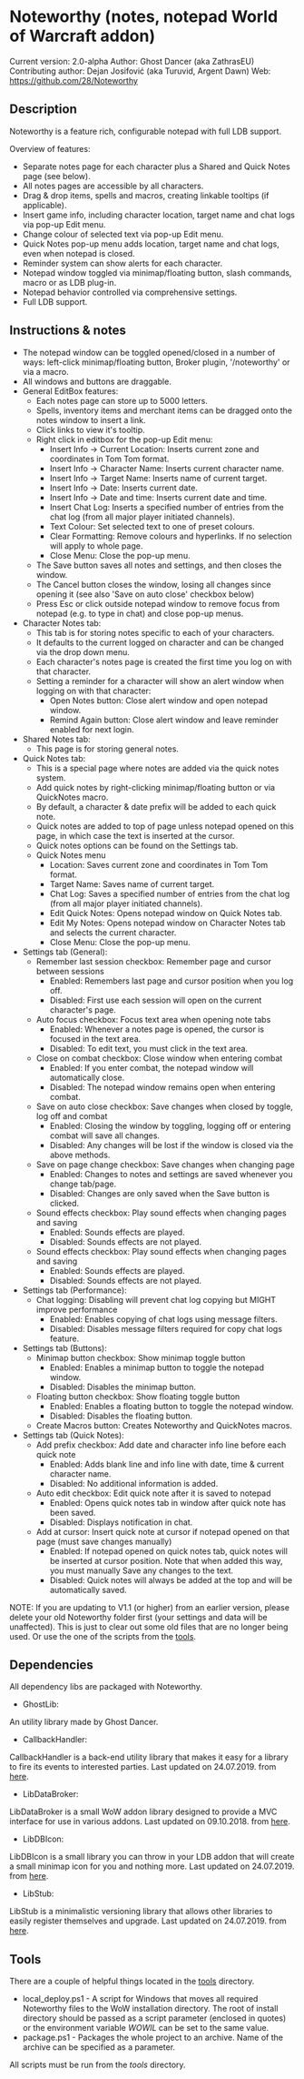 # Noteworthy (notes, notepad World of Warcraft addon)

Current version:        2.0-alpha
Author:                 Ghost Dancer (aka ZathrasEU)
Contributing author:    Dejan Josifović (aka Turuvid, Argent Dawn)
Web:                    https://github.com/28/Noteworthy

## Description

Noteworthy is a feature rich, configurable notepad with full LDB support.

Overview of features:
- Separate notes page for each character plus a Shared and Quick Notes page (see below).
- All notes pages are accessible by all characters.
- Drag & drop items, spells and macros, creating linkable tooltips (if applicable).
- Insert game info, including character location, target name and chat logs via pop-up Edit menu.
- Change colour of selected text via pop-up Edit menu.
- Quick Notes pop-up menu adds location, target name and chat logs, even when notepad is closed.
- Reminder system can show alerts for each character.
- Notepad window toggled via minimap/floating button, slash commands, macro or as LDB plug-in.
- Notepad behavior controlled via comprehensive settings.
- Full LDB support.

## Instructions & notes

- The notepad window can be toggled opened/closed in a number of ways:
  left-click minimap/floating button, Broker plugin, '/noteworthy' or via a macro.
- All windows and buttons are draggable.
- General EditBox features:
  - Each notes page can store up to 5000 letters.
  - Spells, inventory items and merchant items can be dragged onto the notes window to insert a link.
  - Click links to view it's tooltip.
  - Right click in editbox for the pop-up Edit menu:
	- Insert Info -> Current Location: Inserts current zone and coordinates in Tom Tom format.
	- Insert Info -> Character Name: Inserts current character name.
	- Insert Info -> Target Name: Inserts name of current target.
	- Insert Info -> Date: Inserts current date.
	- Insert Info -> Date and time: Inserts current date and time.
	- Insert Chat Log: Inserts a specified number of entries from the chat log (from all major player initiated channels).
	- Text Colour: Set selected text to one of preset colours.
	- Clear Formatting: Remove colours and hyperlinks. If no selection will apply to whole page.
	- Close Menu: Close the pop-up menu.
  - The Save button saves all notes and settings, and then closes the window.
  - The Cancel button closes the window, losing all changes since opening it
	(see also 'Save on auto close' checkbox below)
  - Press Esc or click outside notepad window to remove focus from notepad (e.g. to type in chat) and close pop-up menus.
- Character Notes tab:
  - This tab is for storing notes specific to each of your characters.
  - It defaults to the current logged on character and can be changed via the drop down menu.
  - Each character's notes page is created the first time you log on with that character.
  - Setting a reminder for a character will show an alert window when logging on with that character:
	- Open Notes button: Close alert window and open notepad window.
	- Remind Again button: Close alert window and leave reminder enabled for next login.
- Shared Notes tab:
  - This page is for storing general notes.
- Quick Notes tab:
  - This is a special page where notes are added via the quick notes system.
  - Add quick notes by right-clicking minimap/floating button or via QuickNotes macro.
  - By default, a character & date prefix will be added to each quick note.
  - Quick notes are added to top of page unless notepad opened on this page, in which case the text is inserted at the cursor.
  - Quick notes options can be found on the Settings tab.
  - Quick Notes menu
	- Location: Saves current zone and coordinates in Tom Tom format.
	- Target Name: Saves name of current target.
	- Chat Log: Saves a specified number of entries from the chat log (from all major player initiated channels).
	- Edit Quick Notes: Opens notepad window on Quick Notes tab.
	- Edit My Notes: Opens notepad window on Character Notes tab and selects the current character.
	- Close Menu: Close the pop-up menu.
- Settings tab (General):
  - Remember last session checkbox: Remember page and cursor between sessions
	- Enabled: Remembers last page and cursor position when you log off.
	- Disabled: First use each session will open on the current character's page.
  - Auto focus checkbox: Focus text area when opening note tabs
	- Enabled: Whenever a notes page is opened, the cursor is focused in the text area.
	- Disabled: To edit text, you must click in the text area.
  - Close on combat checkbox: Close window when entering combat
	- Enabled: If you enter combat, the notepad window will automatically close.
	- Disabled: The notepad window remains open when entering combat.
  - Save on auto close checkbox: Save changes when closed by toggle, log off and combat
	- Enabled: Closing the window by toggling, logging off or entering combat will save all changes.
	- Disabled: Any changes will be lost if the window is closed via the above methods.
  - Save on page change checkbox: Save changes when changing page
	- Enabled: Changes to notes and settings are saved whenever you change tab/page.
	- Disabled: Changes are only saved when the Save button is clicked.
  - Sound effects checkbox: Play sound effects when changing pages and saving
	- Enabled: Sounds effects are played.
	- Disabled: Sounds effects are not played.
  - Sound effects checkbox: Play sound effects when changing pages and saving
	- Enabled: Sounds effects are played.
	- Disabled: Sounds effects are not played.
- Settings tab (Performance):
  - Chat logging: Disabling will prevent chat log copying but MIGHT improve performance
	- Enabled: Enables copying of chat logs using message filters.
	- Disabled: Disables message filters required for copy chat logs feature.
- Settings tab (Buttons):
  - Minimap button checkbox: Show minimap toggle button
	- Enabled: Enables a minimap button to toggle the notepad window.
	- Disabled: Disables the minimap button.
  - Floating button checkbox: Show floating toggle button
	- Enabled: Enables a floating button to toggle the notepad window.
	- Disabled: Disables the floating button.
  - Create Macros button: Creates Noteworthy and QuickNotes macros.
- Settings tab (Quick Notes):
  - Add prefix checkbox: Add date and character info line before each quick note
	- Enabled: Adds blank line and info line with date, time & current character name.
	- Disabled: No additional information is added.
  - Auto edit checkbox: Edit quick note after it is saved to notepad
	- Enabled: Opens quick notes tab in window after quick note has been saved.
	- Disabled: Displays notification in chat.
  - Add at cursor: Insert quick note at cursor if notepad opened on that page (must save changes manually)
	- Enabled: If notepad opened on quick notes tab, quick notes will be inserted at cursor position.
	  Note that when added this way, you must manually Save any changes to the text.
	- Disabled: Quick notes will always be added at the top and will be automatically saved.

NOTE: If you are updating to V1.1 (or higher) from an earlier version, please
delete your old Noteworthy folder first (your settings and data will be unaffected).
This is just to clear out some old files that are no longer being used.
Or use the one of the scripts from the [tools](/tools).

## Dependencies

All dependency libs are packaged with Noteworthy.

- GhostLib:

An utility library made by Ghost Dancer.
- CallbackHandler:

CallbackHandler is a back-end utility library that makes it easy for a library
to fire its events to interested parties.
Last updated on 24.07.2019. from [here](https://www.curseforge.com/wow/addons/callbackhandler).
- LibDataBroker:

LibDataBroker is a small WoW addon library designed to provide a MVC interface
for use in various addons.
Last updated on 09.10.2018. from [here](https://www.curseforge.com/wow/addons/libdatabroker-1-1).
- LibDBIcon:

LibDBIcon is a small library you can throw in your LDB addon that will create
a small minimap icon for you and nothing more.
Last updated on 24.07.2019. from [here](https://www.curseforge.com/wow/addons/libdbicon-1-0).
- LibStub:

LibStub is a minimalistic versioning library that allows other libraries
to easily register themselves and upgrade.
Last updated on 24.07.2019. from [here](https://www.curseforge.com/wow/addons/libstub).

## Tools

There are a couple of helpful things located in the [tools](/tools) directory.

- local_deploy.ps1 - A script for Windows that moves all required Noteworthy files
to the WoW installation directory. The root of install directory should be passed as a
script parameter (enclosed in quotes) or the environment variable *WOWIL* can be set to
the same value.
- package.ps1 - Packages the whole project to an archive. Name of the archive can be specified
as a parameter.

All scripts must be run from the *tools* directory.
